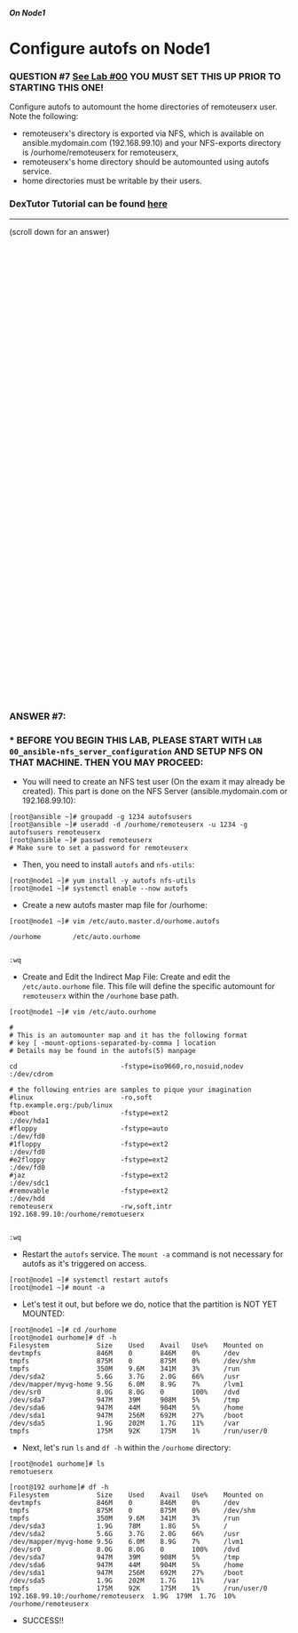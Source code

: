 ***On Node1***
# Configure autofs on Node1

### QUESTION #7 <a href="https://github.com/RedHatRanger/rhcsa9vagrant/blob/main/rhcsa-practice-questions/00_ansible-nfs_server_configuring.md">See Lab #00</a> YOU MUST SET THIS UP PRIOR TO STARTING THIS ONE!
Configure autofs to automount the home directories of remoteuserx user. Note the following: 
   - remoteuserx's directory is exported via NFS, which is available on ansible.mydomain.com (192.168.99.10) and your NFS-exports directory is /ourhome/remoteuserx for remoteuserx, 
   - remoteuserx's home directory should be automounted using autofs service. 
   - home directories must be writable by their users.
### DexTutor Tutorial can be found <a href="https://www.youtube.com/watch?v=uFpmRnAiB5k&list=PLlr7wO747mNrUoTuXhZ0REJw3hL4oWvLm&index=17">here</a> 
***
(scroll down for an answer)

<br/><br/><br/><br/><br/><br/><br/><br/><br/><br/><br/><br/><br/><br/><br/><br/><br/><br/><br/><br/><br/><br/><br/><br/>
<br/><br/><br/><br/><br/><br/><br/><br/><br/><br/><br/><br/><br/><br/><br/><br/><br/><br/><br/><br/><br/><br/><br/><br/>

### ANSWER #7:

###  * BEFORE YOU BEGIN THIS LAB, PLEASE START WITH ```LAB 00_ansible-nfs_server_configuration``` AND SETUP NFS ON THAT MACHINE. THEN YOU MAY PROCEED: ###

* You will need to create an NFS test user (On the exam it may already be created). This part is done on the NFS Server (ansible.mydomain.com or 192.168.99.10):
```
[root@ansible ~]# groupadd -g 1234 autofsusers
[root@ansible ~]# useradd -d /ourhome/remoteuserx -u 1234 -g autofsusers remoteuserx
[root@ansible ~]# passwd remoteuserx
# Make sure to set a password for remoteuserx
```

* Then, you need to install ```autofs``` and ```nfs-utils```:

```
[root@node1 ~]# yum install -y autofs nfs-utils
[root@node1 ~]# systemctl enable --now autofs
```

* Create a new autofs master map file for /ourhome:
```
[root@node1 ~]# vim /etc/auto.master.d/ourhome.autofs

/ourhome        /etc/auto.ourhome


:wq
```

* Create and Edit the Indirect Map File: Create and edit the ```/etc/auto.ourhome``` file. This file will define the specific automount for ```remoteuserx``` within the ```/ourhome``` base path.
```
[root@node1 ~]# vim /etc/auto.ourhome

#
# This is an automounter map and it has the following format
# key [ -mount-options-separated-by-comma ] location
# Details may be found in the autofs(5) manpage

cd                          -fstype=iso9660,ro,nosuid,nodev          :/dev/cdrom

# the following entries are samples to pique your imagination
#linux                      -ro,soft                                  ftp.example.org:/pub/linux
#boot                       -fstype=ext2                              :/dev/hda1
#floppy                     -fstype=auto                              :/dev/fd0
#1floppy                    -fstype=ext2                              :/dev/fd0
#e2floppy                   -fstype=ext2                              :/dev/fd0
#jaz                        -fstype=ext2                              :/dev/sdc1
#removable                  -fstype=ext2                              :/dev/hdd
remoteuserx                 -rw,soft,intr                             192.168.99.10:/ourhome/remotueserx


:wq
```

* Restart the ```autofs``` service. The ```mount -a``` command is not necessary for autofs as it's triggered on access.
```
[root@node1 ~]# systemctl restart autofs
[root@node1 ~]# mount -a
```

* Let's test it out, but before we do, notice that the partition is NOT YET MOUNTED:
```
[root@node1 ~]# cd /ourhome
[root@node1 ourhome]# df -h
Filesystem            Size    Used    Avail   Use%    Mounted on
devtmpfs              846M    0       846M    0%      /dev
tmpfs                 875M    0       875M    0%      /dev/shm
tmpfs                 350M    9.6M    341M    3%      /run
/dev/sda2             5.6G    3.7G    2.0G    66%     /usr
/dev/mapper/myvg-home 9.5G    6.0M    8.9G    7%      /lvm1
/dev/sr0              8.0G    8.0G    0       100%    /dvd
/dev/sda7             947M    39M     908M    5%      /tmp
/dev/sda6             947M    44M     904M    5%      /home
/dev/sda1             947M    256M    692M    27%     /boot
/dev/sda5             1.9G    202M    1.7G    11%     /var
tmpfs                 175M    92K     175M    1%      /run/user/0
``` 

* Next, let's run ```ls``` and ```df -h``` within the ```/ourhome``` directory:
```
[root@node1 ourhome]# ls
remotueserx

[root@192 ourhome]# df -h
Filesystem            Size    Used    Avail   Use%    Mounted on
devtmpfs              846M    0       846M    0%      /dev
tmpfs                 875M    0       875M    0%      /dev/shm
tmpfs                 350M    9.6M    341M    3%      /run
/dev/sda3             1.9G    78M     1.8G    5%      /
/dev/sda2             5.6G    3.7G    2.0G    66%     /usr
/dev/mapper/myvg-home 9.5G    6.0M    8.9G    7%      /lvm1
/dev/sr0              8.0G    8.0G    0       100%    /dvd
/dev/sda7             947M    39M     908M    5%      /tmp
/dev/sda6             947M    44M     904M    5%      /home
/dev/sda1             947M    256M    692M    27%     /boot
/dev/sda5             1.9G    202M    1.7G    11%     /var
tmpfs                 175M    92K     175M    1%      /run/user/0
192.168.99.10:/ourhome/remoteuserx  1.9G  179M  1.7G  10% /ourhome/remoteuserx
```

* SUCCESS!!
   
